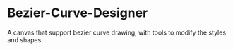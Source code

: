 # Bezier-Curve-Designer
 A canvas that support bezier curve drawing, with tools to modify the styles and shapes.
